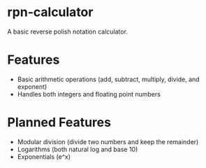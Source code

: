 # rpn-calculator
A basic reverse polish notation calculator.

# Features
* Basic arithmetic operations (add, subtract, multiply, divide, and exponent)
* Handles both integers and floating point numbers

# Planned Features
* Modular division (divide two numbers and keep the remainder)
* Logarithms (both natural log and base 10)
* Exponentials (e^x)
